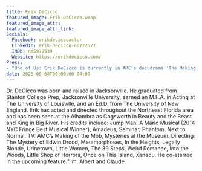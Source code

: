 ```yaml
---
title: Erik DeCicco
featured_image: Erik-DeCicco.webp
featured_image_attr: 
featured_image_attr_link: 
Socials:
  Facebook: erikdeciccoactor
  LinkedIn: erik-decicco-66722577
  IMDb: nm5979539
  Website: https://erikdecicco.com/
Press: 
- "One of Us: Erik DeCicco is currently in AMC's docudrama 'The Making of the Mob: New York' | Florida Times-Union": https://www.jacksonville.com/story/entertainment/local/2015/06/16/one-us-erik-decicco-currently-appearing-joe-vilachi/15667367007/
date: 2023-09-08T00:00:00-04:00
---
```

Dr. DeCicco was born and raised in Jacksonville. He graduated from Stanton College Prep, Jacksonville University, earned an M.F.A. in Acting at The University of Louisville, and an Ed.D. from The University of New England. Erik has acted and directed throughout the Northeast Florida area and has been seen at the Alhambra as Cogsworth in Beauty and the Beast and King in Big River. His credits include: Jump Man! A Mario Musical (2014 NYC Fringe Best Musical Winner), Amadeus, Seminar, Phantom, Next to Normal. TV: AMC’s Making of the Mob, Mysteries at the Museum. Directing: The Mystery of Edwin Drood, Metamorphoses, In the Heights, Legally Blonde, Urinetown, Little Women, The 39 Steps, Weird Romance, Into the Woods, Little Shop of Horrors, Once on This Island, Xanadu. He co-starred in the upcoming feature film, Albert and Claude.